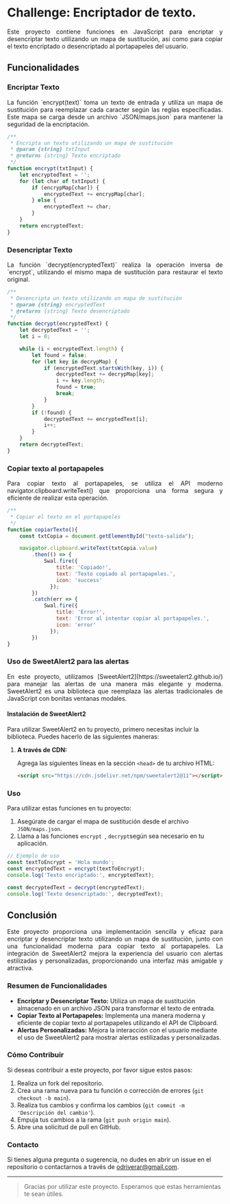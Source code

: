 # Challenge: Encriptador de texto.

<p style="text-align: justify">Este proyecto contiene funciones en JavaScript para encriptar y desencriptar texto utilizando un mapa de sustitución, así como para copiar el texto encriptado o desencriptado al portapapeles del usuario.</p>

## Funcionalidades

### Encriptar Texto

<p style="text-align: justify">La función `encrypt(text)` toma un texto de entrada y utiliza un mapa de sustitución para reemplazar cada caracter según las reglas especificadas. Este mapa se carga desde un archivo `JSON/maps.json` para mantener la seguridad de la encriptación.</p>

```javascript
/**
 * Encripta un texto utilizando un mapa de sustitución
 * @param {string} txtInput 
 * @returns {string} Texto encriptado 
 */
function encrypt(txtInput) {
    let encryptedText = '';
    for (let char of txtInput) {
        if (encrypMap[char]) {
            encryptedText += encrypMap[char];
        } else {
            encryptedText += char;
        }
    }
    return encryptedText;
}
````

### Desencriptar Texto
<p style="text-align: justify">La función `decrypt(encryptedText)` realiza la operación inversa de `encrypt`, utilizando el mismo mapa de sustitución para restaurar el texto original.</p>

```javascript 
/**
 * Desencripta un texto utilizando un mapa de sustitución
 * @param {string} encryptedText 
 * @returns {string} Texto desencriptado
 */
function decrypt(encryptedText) {
    let decryptedText = '';
    let i = 0;

    while (i < encryptedText.length) {
        let found = false;
        for (let key in decrypMap) {
            if (encryptedText.startsWith(key, i)) {
                decryptedText += decrypMap[key];
                i += key.length;
                found = true;
                break;
            }
        }
        if (!found) {
            decryptedText += encryptedText[i];
            i++;
        }
    }
    return decryptedText;
}
```

### Copiar texto al portapapeles
<p style="text-align: justify">Para copiar texto al portapapeles, se utiliza el API moderno navigator.clipboard.writeText() que proporciona una forma segura y eficiente de realizar esta operación.</p>

```JavaScript
/**
 * Copiar el texto en el portapapeles
 */
function copiarTexto(){
    const txtCopia = document.getElementById("texto-salida");

    navigator.clipboard.writeText(txtCopia.value)
        .then(() => {
            Swal.fire({
                title: 'Copiado!',
                text: 'Texto copiado al portapapeles.',
                icon: 'success'
              });
        })
        .catch(err => {
            Swal.fire({
                title: 'Error!',
                text: 'Error al intentar copiar al portapapeles.',
                icon: 'error'
              });
        })
}
```

### Uso de SweetAlert2 para las alertas

<p style="text-align: justify">En este proyecto, utilizamos [SweetAlert2](https://sweetalert2.github.io/) para manejar las alertas de una manera más elegante y moderna. SweetAlert2 es una biblioteca que reemplaza las alertas tradicionales de JavaScript con bonitas ventanas modales.</p>

#### Instalación de SweetAlert2

Para utilizar SweetAlert2 en tu proyecto, primero necesitas incluir la biblioteca. Puedes hacerlo de las siguientes maneras:

1. **A través de CDN:**

   Agrega las siguientes líneas en la sección `<head>` de tu archivo HTML:

   ```html
   <script src="https://cdn.jsdelivr.net/npm/sweetalert2@11"></script>```

### Uso

<p style="text-align: justify">Para utilizar estas funciones en tu proyecto:</p>

1.	Asegúrate de cargar el mapa de sustitución desde el archivo `JSON/maps.json`.
2.	Llama a las funciones `encrypt `, `decrypt`según sea necesario en tu aplicación.

```JavaScript
// Ejemplo de uso
const textToEncrypt = 'Hola mundo';
const encryptedText = encrypt(textToEncrypt);
console.log('Texto encriptado:', encryptedText);

const decryptedText = decrypt(encryptedText);
console.log('Texto desencriptado:', decryptedText);
```

## Conclusión 

<p style="text-align: justify">Este proyecto proporciona una implementación sencilla y eficaz para encriptar y desencriptar texto utilizando un mapa de sustitución, junto con una funcionalidad moderna para copiar texto al portapapeles. La integración de SweetAlert2 mejora la experiencia del usuario con alertas estilizadas y personalizadas, proporcionando una interfaz más amigable y atractiva.</p>

### Resumen de Funcionalidades

- **Encriptar y Desencriptar Texto:** Utiliza un mapa de sustitución almacenado en un archivo JSON para transformar el texto de entrada.
- **Copiar Texto al Portapapeles:** Implementa una manera moderna y eficiente de copiar texto al portapapeles utilizando el API de Clipboard.
- **Alertas Personalizadas:** Mejora la interacción con el usuario mediante el uso de SweetAlert2 para mostrar alertas estilizadas y personalizadas.

### Cómo Contribuir

Si deseas contribuir a este proyecto, por favor sigue estos pasos:

1. Realiza un fork del repositorio.
2. Crea una rama nueva para tu función o corrección de errores (`git checkout -b main`).
3. Realiza tus cambios y confirma los cambios (`git commit -m 'Descripción del cambio'`).
4. Empuja tus cambios a la rama (`git push origin main`).
5. Abre una solicitud de pull en GitHub.

### Contacto

Si tienes alguna pregunta o sugerencia, no dudes en abrir un issue en el repositorio o contactarnos a través de odriverar@gmail.com.

---

>Gracias por utilizar este proyecto. Esperamos que estas herramientas te sean útiles.
